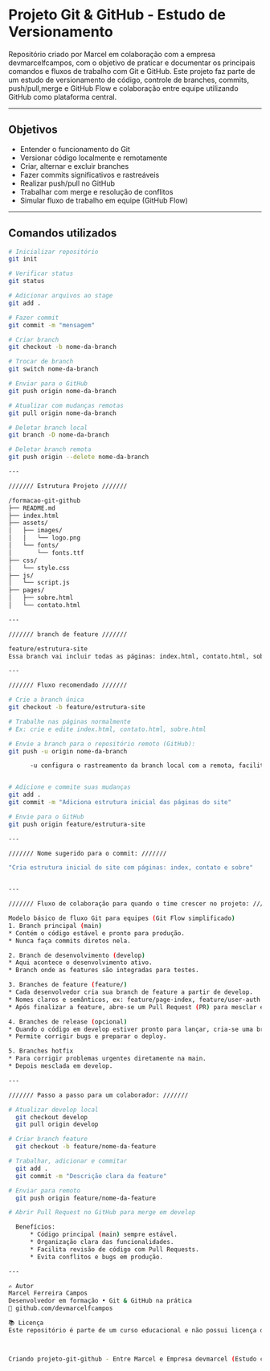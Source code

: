 # Projeto Git & GitHub - Estudo de Versionamento

Repositório criado por Marcel em colaboração com a empresa devmarcelfcampos, com o objetivo de praticar e documentar os principais comandos e fluxos de trabalho com Git e GitHub. Este projeto faz parte de um estudo de versionamento de código, controle de branches, commits, push/pull,merge e GitHub Flow e colaboração entre equipe utilizando GitHub como plataforma central.

---

##  Objetivos

- Entender o funcionamento do Git
- Versionar código localmente e remotamente
- Criar, alternar e excluir branches
- Fazer commits significativos e rastreáveis
- Realizar push/pull no GitHub
- Trabalhar com merge e resolução de conflitos
- Simular fluxo de trabalho em equipe (GitHub Flow)

---

##  Comandos utilizados

```bash
# Inicializar repositório
git init

# Verificar status
git status

# Adicionar arquivos ao stage
git add .

# Fazer commit
git commit -m "mensagem"

# Criar branch
git checkout -b nome-da-branch

# Trocar de branch
git switch nome-da-branch

# Enviar para o GitHub
git push origin nome-da-branch

# Atualizar com mudanças remotas
git pull origin nome-da-branch

# Deletar branch local
git branch -D nome-da-branch

# Deletar branch remota
git push origin --delete nome-da-branch

---

/////// Estrutura Projeto ///////

/formacao-git-github
├── README.md
├── index.html
├── assets/
│   ├── images/
│   │   └── logo.png
│   └── fonts/
│       └── fonts.ttf
├── css/
│   └── style.css
├── js/
│   └── script.js
├── pages/
│   ├── sobre.html
│   └── contato.html

---

/////// branch de feature ///////

feature/estrutura-site
Essa branch vai incluir todas as páginas: index.html, contato.html, sobre.html, etc.

---

/////// Fluxo recomendado ///////

# Crie a branch única
git checkout -b feature/estrutura-site

# Trabalhe nas páginas normalmente
# Ex: crie e edite index.html, contato.html, sobre.html

# Envie a branch para o repositório remoto (GitHub):
git push -u origin nome-da-branch

      -u configura o rastreamento da branch local com a remota, facilitando futuros pushes e pulls.


# Adicione e commite suas mudanças
git add .
git commit -m "Adiciona estrutura inicial das páginas do site"

# Envie para o GitHub
git push origin feature/estrutura-site

---

/////// Nome sugerido para o commit: ///////

"Cria estrutura inicial do site com páginas: index, contato e sobre"


---

/////// Fluxo de colaboração para quando o time crescer no projeto: ///////

Modelo básico de fluxo Git para equipes (Git Flow simplificado)
1. Branch principal (main)
* Contém o código estável e pronto para produção.
* Nunca faça commits diretos nela.

2. Branch de desenvolvimento (develop)
* Aqui acontece o desenvolvimento ativo.
* Branch onde as features são integradas para testes.

3. Branches de feature (feature/)
* Cada desenvolvedor cria sua branch de feature a partir de develop.
* Nomes claros e semânticos, ex: feature/page-index, feature/user-auth.
* Após finalizar a feature, abre-se um Pull Request (PR) para mesclar em develop.

4. Branches de release (opcional)
* Quando o código em develop estiver pronto para lançar, cria-se uma branch release/x.y.
* Permite corrigir bugs e preparar o deploy.

5. Branches hotfix
* Para corrigir problemas urgentes diretamente na main.
* Depois mesclada em develop.

---

/////// Passo a passo para um colaborador: ///////

# Atualizar develop local
  git checkout develop
  git pull origin develop

# Criar branch feature
  git checkout -b feature/nome-da-feature

# Trabalhar, adicionar e commitar
  git add .
  git commit -m "Descrição clara da feature"

# Enviar para remoto
  git push origin feature/nome-da-feature

# Abrir Pull Request no GitHub para merge em develop

  Benefícios:
      * Código principal (main) sempre estável.
      * Organização clara das funcionalidades.
      * Facilita revisão de código com Pull Requests.
      * Evita conflitos e bugs em produção.

---

✍️ Autor
Marcel Ferreira Campos
Desenvolvedor em formação • Git & GitHub na prática
🔗 github.com/devmarcelfcampos

📚 Licença
Este repositório é parte de um curso educacional e não possui licença de uso comercial.



Criando projeto-git-github - Entre Marcel e Empresa devmarcel (Estudo comandos git-github)
